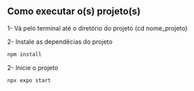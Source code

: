 ## Como executar o(s) projeto(s)
1- Vá pelo terminal até o diretório do projeto (cd nome_projeto) 

2- Instale as dependêcias do projeto
```bash
npm install
```
2- Inicie o projeto
```bash
npx expo start
```
